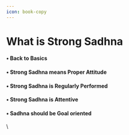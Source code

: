```yaml
---
icon: book-copy
---
```


# What is Strong Sadhna

#### • Back to Basics

#### • Strong Sadhna means Proper Attitude

#### • Strong Sadhna is Regularly Performed

#### • Strong Sadhna is Attentive

#### • Sadhna should be Goal oriented

\
